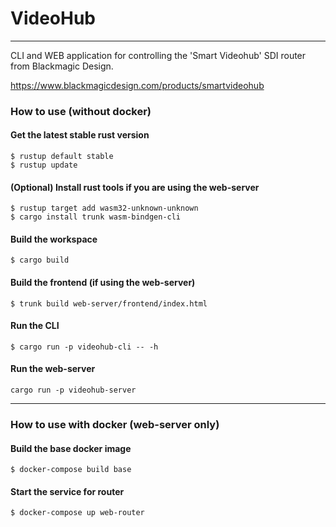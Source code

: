 # VideoHub
---

CLI and WEB application for controlling the 'Smart Videohub' SDI router from Blackmagic Design.

https://www.blackmagicdesign.com/products/smartvideohub

### How to use (without docker)
#### Get the latest stable rust version
```
$ rustup default stable
$ rustup update
```
#### (Optional) Install rust tools if you are using the web-server
```
$ rustup target add wasm32-unknown-unknown
$ cargo install trunk wasm-bindgen-cli
```
#### Build the workspace
```
$ cargo build
```

#### Build the frontend (if using the web-server)
```
$ trunk build web-server/frontend/index.html
```

#### Run the CLI
```
$ cargo run -p videohub-cli -- -h
```
#### Run the web-server
```
cargo run -p videohub-server
```
---
### How to use with docker (web-server only)
#### Build the base docker image
```
$ docker-compose build base
```
#### Start the service for router
```
$ docker-compose up web-router
```
